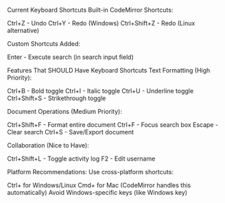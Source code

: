 Current Keyboard Shortcuts
Built-in CodeMirror Shortcuts:

Ctrl+Z - Undo
Ctrl+Y - Redo (Windows)
Ctrl+Shift+Z - Redo (Linux alternative)

Custom Shortcuts Added:

Enter - Execute search (in search input field)

Features That SHOULD Have Keyboard Shortcuts
Text Formatting (High Priority):

Ctrl+B - Bold toggle
Ctrl+I - Italic toggle
Ctrl+U - Underline toggle
Ctrl+Shift+S - Strikethrough toggle

Document Operations (Medium Priority):

Ctrl+Shift+F - Format entire document
Ctrl+F - Focus search box
Escape - Clear search
Ctrl+S - Save/Export document

Collaboration (Nice to Have):

Ctrl+Shift+L - Toggle activity log
F2 - Edit username

Platform Recommendations:
Use cross-platform shortcuts:

Ctrl+ for Windows/Linux
Cmd+ for Mac (CodeMirror handles this automatically)
Avoid Windows-specific keys (like Windows key)
